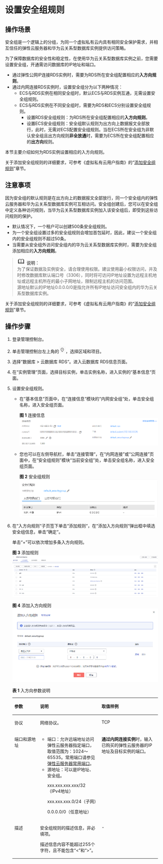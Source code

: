 # 设置安全组规则<a name="rds_11_0009"></a>

## 操作场景<a name="sf45ae489721044578fc3fd08405287ca"></a>

安全组是一个逻辑上的分组，为同一个虚拟私有云内具有相同安全保护需求，并相互信任的弹性云服务器和华为云关系型数据库实例提供访问策略。

为了保障数据库的安全性和稳定性，在使用华为云关系型数据库实例之前，您需要设置安全组，开通需访问数据库的IP地址和端口。

-   通过弹性公网IP连接RDS实例时，需要为RDS所在安全组配置相应的**入方向规则**。
-   通过内网连接RDS实例时，设置安全组分为以下两种情况：
    -   ECS与RDS实例在相同安全组时，默认ECS与RDS实例互通，无需设置安全组规则。
    -   ECS与RDS实例在不同安全组时，需要为RDS和ECS分别设置安全组规则。
        -   设置RDS安全组规则：为RDS所在安全组配置相应的**入方向规则**。
        -   设置ECS安全组规则：安全组默认规则为出方向上数据报文全部放行，此时，无需对ECS配置安全组规则。当在ECS所在安全组为非默认安全组且出方向规则**非全放通**时，需要为ECS所在安全组配置相应的**出方向**规则。



本节主要介绍如何为RDS实例设置相应的入方向规则。

关于添加安全组规则的详细要求，可参考《虚拟私有云用户指南》的“[添加安全组规则](https://support.huaweicloud.com/usermanual-vpc/zh-cn_topic_0030969470.html)”章节。

## 注意事项<a name="s993d56a9d4e041c2a6546bacf61b28de"></a>

因为安全组的默认规则是在出方向上的数据报文全部放行，同一个安全组内的弹性云服务器和华为云关系型数据库实例可互相访问。安全组创建后，您可以在安全组中定义各种访问规则，当华为云关系型数据库实例加入该安全组后，即受到这些访问规则的保护。

-   默认情况下，一个租户可以创建500条安全组规则。
-   为一个安全组设置过多的安全组规则会增加首包延时，因此，建议一个安全组内的安全组规则不超过50条。
-   当需要从安全组外访问安全组内的华为云关系型数据库实例时，需要为安全组添加相应的**入方向规则**。

>![](public_sys-resources/icon-note.gif) **说明：**   
>为了保证数据及实例安全，请合理使用权限。建议使用最小权限访问，并及时修改数据库默认端口号（3306），同时将可访问IP地址设置为远程主机地址或远程主机所在的最小子网地址，限制远程主机的访问范围。  
>源地址默认的IP地址0.0.0.0/0是指允许所有IP地址访问安全组内的华为云关系型数据库实例。  

关于添加安全组规则的详细要求，可参考《虚拟私有云用户指南》的“[添加安全组规则](https://support.huaweicloud.com/usermanual-vpc/zh-cn_topic_0030969470.html)”章节。

## 操作步骤<a name="section93389423440"></a>

1.  登录管理控制台。
2.  单击管理控制台左上角的![](figures/Region灰色图标.png)，选择区域和项目。
3.  选择“数据库  \>  云数据库 RDS“。进入云数据库 RDS信息页面。
4.  在“实例管理“页面，选择目标实例，单击实例名称，进入实例的“基本信息“页面。
5.  设置安全组规则。
    -   在“基本信息“页面中，在“连接信息“模块的“内网安全组“处，单击安全组名称，进入安全组页面。

        **图 1**  连接信息<a name="zh-cn_topic_0192953697_f43186a3177a146ddac605e41679280f5"></a>  
        ![](figures/连接信息.png "连接信息")

    -   您也可以在左侧导航栏，单击“连接管理“，在“内网连接”或“公网连接”页面中，在“安全组规则”模块“当前安全组”处，单击安全组名称，进入安全组页面。

        **图 2**  安全组规则<a name="zh-cn_topic_0192953697_fig363643112114"></a>  
        ![](figures/安全组规则.png "安全组规则")

6.  在“入方向规则“子页签下单击“添加规则“，在“添加入方向规则“弹出框中填选安全组信息，单击“确定“。

    单击“+”可以依次增加多条入方向规则。

    **图 3**  添加规则<a name="zh-cn_topic_0192953697_fd6791d6bee594041ae4c905aec066ac1"></a>  
    ![](figures/添加规则.png "添加规则")

    **图 4**  添加入方向规则<a name="zh-cn_topic_0192953697_f9b2867c354bd425ba8e8a18ac1cbf2fa"></a>  
    ![](figures/添加入方向规则.png "添加入方向规则")

    **表 1**  入方向参数说明

    <a name="zh-cn_topic_0192953697_te28fc9b0702c4f25b10e331b2462da3d"></a>
    <table><thead align="left"><tr id="zh-cn_topic_0192953697_rb3cd3cba51d749fc9644646e4116521a"><th class="cellrowborder" valign="top" width="17.611761176117614%" id="mcps1.2.4.1.1"><p id="zh-cn_topic_0192953697_zh-cn_topic_0134327719_p84628252403"><a name="zh-cn_topic_0192953697_zh-cn_topic_0134327719_p84628252403"></a><a name="zh-cn_topic_0192953697_zh-cn_topic_0134327719_p84628252403"></a>参数</p>
    </th>
    <th class="cellrowborder" valign="top" width="42.23422342234223%" id="mcps1.2.4.1.2"><p id="zh-cn_topic_0192953697_a760dcead899b4e7b811f86f82ab264b9"><a name="zh-cn_topic_0192953697_a760dcead899b4e7b811f86f82ab264b9"></a><a name="zh-cn_topic_0192953697_a760dcead899b4e7b811f86f82ab264b9"></a>说明</p>
    </th>
    <th class="cellrowborder" valign="top" width="40.15401540154016%" id="mcps1.2.4.1.3"><p id="zh-cn_topic_0192953697_ab6bcc7d7e3c2423aaf4c7cef60260628"><a name="zh-cn_topic_0192953697_ab6bcc7d7e3c2423aaf4c7cef60260628"></a><a name="zh-cn_topic_0192953697_ab6bcc7d7e3c2423aaf4c7cef60260628"></a>取值样例</p>
    </th>
    </tr>
    </thead>
    <tbody><tr id="zh-cn_topic_0192953697_rab23b2b092234e06b15d7ad0f0f685bb"><td class="cellrowborder" valign="top" width="17.611761176117614%" headers="mcps1.2.4.1.1 "><p id="zh-cn_topic_0192953697_aab86fd34287a4d168a7c3c1995daf29a"><a name="zh-cn_topic_0192953697_aab86fd34287a4d168a7c3c1995daf29a"></a><a name="zh-cn_topic_0192953697_aab86fd34287a4d168a7c3c1995daf29a"></a>协议</p>
    </td>
    <td class="cellrowborder" valign="top" width="42.23422342234223%" headers="mcps1.2.4.1.2 "><p id="zh-cn_topic_0192953697_zh-cn_topic_0134327719_p34623257406"><a name="zh-cn_topic_0192953697_zh-cn_topic_0134327719_p34623257406"></a><a name="zh-cn_topic_0192953697_zh-cn_topic_0134327719_p34623257406"></a>网络协议。</p>
    </td>
    <td class="cellrowborder" valign="top" width="40.15401540154016%" headers="mcps1.2.4.1.3 "><p id="zh-cn_topic_0192953697_a873eb4561b994e13b84b19ad7054d559"><a name="zh-cn_topic_0192953697_a873eb4561b994e13b84b19ad7054d559"></a><a name="zh-cn_topic_0192953697_a873eb4561b994e13b84b19ad7054d559"></a>TCP</p>
    </td>
    </tr>
    <tr id="zh-cn_topic_0192953697_rdd0f775b770c492c9a5a63c44a835242"><td class="cellrowborder" valign="top" width="17.611761176117614%" headers="mcps1.2.4.1.1 "><p id="zh-cn_topic_0192953697_a3bb1220f242e4d7aa34c72f02dc689e5"><a name="zh-cn_topic_0192953697_a3bb1220f242e4d7aa34c72f02dc689e5"></a><a name="zh-cn_topic_0192953697_a3bb1220f242e4d7aa34c72f02dc689e5"></a>端口和源地址</p>
    </td>
    <td class="cellrowborder" valign="top" width="42.23422342234223%" headers="mcps1.2.4.1.2 "><a name="zh-cn_topic_0192953697_u3883ee5557ad453e9a60acf7455b8b9a"></a><a name="zh-cn_topic_0192953697_u3883ee5557ad453e9a60acf7455b8b9a"></a><ul id="zh-cn_topic_0192953697_u3883ee5557ad453e9a60acf7455b8b9a"><li>端口：允许远端地址访问弹性云服务器指定端口，取值范围为：1024～65535。常用端口请参见<a href="https://support.huaweicloud.com/usermanual-vpc/SecurityGroup_0002.html" target="_blank" rel="noopener noreferrer">弹性云服务器常用端口</a>。</li><li>源地址：可以是IP地址、安全组。<p id="zh-cn_topic_0192953697_zh-cn_topic_0134327719_p146210252403"><a name="zh-cn_topic_0192953697_zh-cn_topic_0134327719_p146210252403"></a><a name="zh-cn_topic_0192953697_zh-cn_topic_0134327719_p146210252403"></a>xxx.xxx.xxx.xxx/32（IPv4地址）</p>
    <p id="zh-cn_topic_0192953697_ac7ad13aa3bfe43aa99606631efd6cc91"><a name="zh-cn_topic_0192953697_ac7ad13aa3bfe43aa99606631efd6cc91"></a><a name="zh-cn_topic_0192953697_ac7ad13aa3bfe43aa99606631efd6cc91"></a>xxx.xxx.xxx.0/24（子网）</p>
    <p id="zh-cn_topic_0192953697_zh-cn_topic_0134327719_p271714718228"><a name="zh-cn_topic_0192953697_zh-cn_topic_0134327719_p271714718228"></a><a name="zh-cn_topic_0192953697_zh-cn_topic_0134327719_p271714718228"></a>0.0.0.0/0（任意地址）</p>
    </li></ul>
    </td>
    <td class="cellrowborder" valign="top" width="40.15401540154016%" headers="mcps1.2.4.1.3 "><p id="zh-cn_topic_0192953697_p14829371185"><a name="zh-cn_topic_0192953697_p14829371185"></a><a name="zh-cn_topic_0192953697_p14829371185"></a><strong id="zh-cn_topic_0192953697_a121c1c1ee8b74dbaabe736e1dbbfdb59"><a name="zh-cn_topic_0192953697_a121c1c1ee8b74dbaabe736e1dbbfdb59"></a><a name="zh-cn_topic_0192953697_a121c1c1ee8b74dbaabe736e1dbbfdb59"></a>通过内网连接实例</strong>时，输入已购买的弹性云服务器的IP地址及<span>目标实例的端口</span>。</p>
    </td>
    </tr>
    <tr id="zh-cn_topic_0192953697_r1d2ea1be402141af97db8b89963f4519"><td class="cellrowborder" valign="top" width="17.611761176117614%" headers="mcps1.2.4.1.1 "><p id="zh-cn_topic_0192953697_ab61d03ae79fb4c92823935be924dbd7a"><a name="zh-cn_topic_0192953697_ab61d03ae79fb4c92823935be924dbd7a"></a><a name="zh-cn_topic_0192953697_ab61d03ae79fb4c92823935be924dbd7a"></a>描述</p>
    </td>
    <td class="cellrowborder" valign="top" width="42.23422342234223%" headers="mcps1.2.4.1.2 "><p id="zh-cn_topic_0192953697_zh-cn_topic_0134327719_p946218252406"><a name="zh-cn_topic_0192953697_zh-cn_topic_0134327719_p946218252406"></a><a name="zh-cn_topic_0192953697_zh-cn_topic_0134327719_p946218252406"></a>安全组规则的描述信息，非必填项。</p>
    <p id="zh-cn_topic_0192953697_a01fa1389ec1d4c4d88537ca26e3c5250"><a name="zh-cn_topic_0192953697_a01fa1389ec1d4c4d88537ca26e3c5250"></a><a name="zh-cn_topic_0192953697_a01fa1389ec1d4c4d88537ca26e3c5250"></a>描述信息内容不能超过255个字符，且不能包含“&lt;”和“&gt;”。</p>
    </td>
    <td class="cellrowborder" valign="top" width="40.15401540154016%" headers="mcps1.2.4.1.3 "><p id="zh-cn_topic_0192953697_a4fcd2af682e84b988ebef48fdb50bdec"><a name="zh-cn_topic_0192953697_a4fcd2af682e84b988ebef48fdb50bdec"></a><a name="zh-cn_topic_0192953697_a4fcd2af682e84b988ebef48fdb50bdec"></a>-</p>
    </td>
    </tr>
    </tbody>
    </table>



